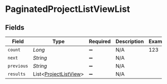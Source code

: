 # PaginatedProjectListViewList


## Fields

| Field                                                           | Type                                                            | Required                                                        | Description                                                     | Example                                                         |
| --------------------------------------------------------------- | --------------------------------------------------------------- | --------------------------------------------------------------- | --------------------------------------------------------------- | --------------------------------------------------------------- |
| `count`                                                         | *Long*                                                          | :heavy_minus_sign:                                              | N/A                                                             | 123                                                             |
| `next`                                                          | *String*                                                        | :heavy_minus_sign:                                              | N/A                                                             |                                                                 |
| `previous`                                                      | *String*                                                        | :heavy_minus_sign:                                              | N/A                                                             |                                                                 |
| `results`                                                       | List<[ProjectListView](../../models/shared/ProjectListView.md)> | :heavy_minus_sign:                                              | N/A                                                             |                                                                 |